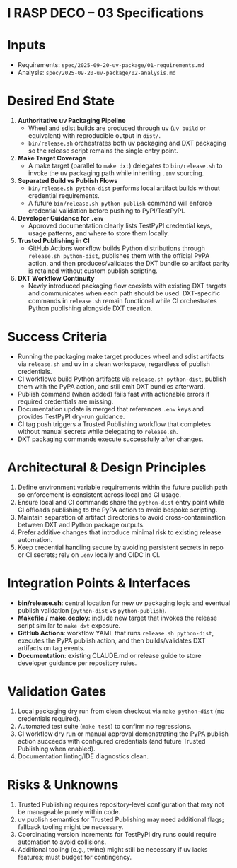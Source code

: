 <!-- markdownlint-disable MD013 MD025 -->
# I RASP DECO – 03 Specifications

# Inputs

- Requirements: `spec/2025-09-20-uv-package/01-requirements.md`
- Analysis: `spec/2025-09-20-uv-package/02-analysis.md`

# Desired End State

1. **Authoritative uv Packaging Pipeline**
   - Wheel and sdist builds are produced through uv (`uv build` or equivalent) with reproducible output in `dist/`.
   - `bin/release.sh` orchestrates both uv packaging and DXT packaging so the release script remains the single entry point.
2. **Make Target Coverage**
   - A make target (parallel to `make dxt`) delegates to `bin/release.sh` to invoke the uv packaging path while inheriting `.env` sourcing.
3. **Separated Build vs Publish Flows**
   - `bin/release.sh python-dist` performs local artifact builds without credential requirements.
   - A future `bin/release.sh python-publish` command will enforce credential validation before pushing to PyPI/TestPyPI.
4. **Developer Guidance for `.env`**
   - Approved documentation clearly lists TestPyPI credential keys, usage patterns, and where to store them locally.
5. **Trusted Publishing in CI**
   - GitHub Actions workflow builds Python distributions through `release.sh python-dist`, publishes them with the official PyPA action, and then produces/validates the DXT bundle so artifact parity is retained without custom publish scripting.
6. **DXT Workflow Continuity**
   - Newly introduced packaging flow coexists with existing DXT targets and communicates when each path should be used. DXT-specific commands in `release.sh` remain functional while CI orchestrates Python publishing alongside DXT creation.

# Success Criteria

- Running the packaging make target produces wheel and sdist artifacts via `release.sh` and uv in a clean workspace, regardless of publish credentials.
- CI workflows build Python artifacts via `release.sh python-dist`, publish them with the PyPA action, and still emit DXT bundles afterward.
- Publish command (when added) fails fast with actionable errors if required credentials are missing.
- Documentation update is merged that references `.env` keys and provides TestPyPI dry-run guidance.
- CI tag push triggers a Trusted Publishing workflow that completes without manual secrets while delegating to `release.sh`.
- DXT packaging commands execute successfully after changes.

# Architectural & Design Principles

1. Define environment variable requirements within the future publish path so enforcement is consistent across local and CI usage.
2. Ensure local and CI commands share the `python-dist` entry point while CI offloads publishing to the PyPA action to avoid bespoke scripting.
3. Maintain separation of artifact directories to avoid cross-contamination between DXT and Python package outputs.
4. Prefer additive changes that introduce minimal risk to existing release automation.
5. Keep credential handling secure by avoiding persistent secrets in repo or CI secrets; rely on `.env` locally and OIDC in CI.

# Integration Points & Interfaces

- **bin/release.sh**: central location for new uv packaging logic and eventual publish validation (`python-dist` vs `python-publish`).
- **Makefile / make.deploy**: include new target that invokes the release script similar to `make dxt` exposure.
- **GitHub Actions**: workflow YAML that runs `release.sh python-dist`, executes the PyPA publish action, and then builds/validates DXT artifacts on tag events.
- **Documentation**: existing CLAUDE.md or release guide to store developer guidance per repository rules.

# Validation Gates

1. Local packaging dry run from clean checkout via `make python-dist` (no credentials required).
2. Automated test suite (`make test`) to confirm no regressions.
3. CI workflow dry run or manual approval demonstrating the PyPA publish action succeeds with configured credentials (and future Trusted Publishing when enabled).
4. Documentation linting/IDE diagnostics clean.

# Risks & Unknowns

1. Trusted Publishing requires repository-level configuration that may not be manageable purely within code.
2. uv publish semantics for Trusted Publishing may need additional flags; fallback tooling might be necessary.
3. Coordinating version increments for TestPyPI dry runs could require automation to avoid collisions.
4. Additional tooling (e.g., twine) might still be necessary if uv lacks features; must budget for contingency.
